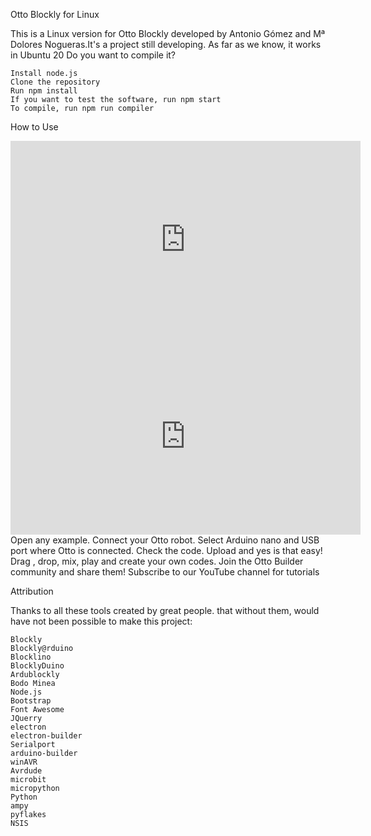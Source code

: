 Otto Blockly for Linux

This is a Linux version for Otto Blockly developed by Antonio Gómez and Mª Dolores Nogueras.It's a project still developing. As far as we know, it works in Ubuntu 20
Do you want to compile it?

    Install node.js
    Clone the repository
    Run npm install
    If you want to test the software, run npm start
    To compile, run npm run compiler

How to Use
<iframe width="560" height="315" src="https://www.youtube.com/embed/chcWxh4Co_c" title="YouTube video player" frameborder="0" allow="accelerometer; autoplay; clipboard-write; encrypted-media; gyroscope; picture-in-picture" allowfullscreen></iframe>
  <iframe width="560" height="315" src="https://www.youtube.com/embed/RyXe9oCyVEE" title="YouTube video player" frameborder="0" allow="accelerometer; autoplay; clipboard-write; encrypted-media; gyroscope; picture-in-picture" allowfullscreen></iframe>
  Open any example.
    Connect your Otto robot.
    Select Arduino nano and USB port where Otto is connected.
    Check the code.
    Upload and yes is that easy!
    Drag , drop, mix, play and create your own codes.
    Join the Otto Builder community and share them!
    Subscribe to our YouTube channel for tutorials

Attribution

Thanks to all these tools created by great people. that without them, would have not been possible to make this project:

    Blockly
    Blockly@rduino
    Blocklino
    BlocklyDuino
    Ardublockly
    Bodo Minea
    Node.js
    Bootstrap
    Font Awesome
    JQuerry
    electron
    electron-builder
    Serialport
    arduino-builder
    winAVR
    Avrdude
    microbit
    micropython
    Python
    ampy
    pyflakes
    NSIS
